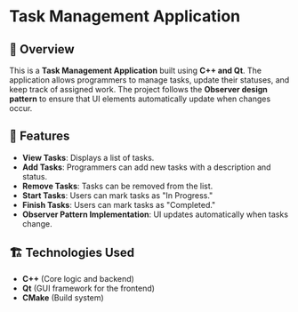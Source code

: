 # Task Management Application

## 📌 Overview
This is a **Task Management Application** built using **C++ and Qt**. The application allows programmers to manage tasks, update their statuses, and keep track of assigned work. The project follows the **Observer design pattern** to ensure that UI elements automatically update when changes occur.

## 🔧 Features
- **View Tasks**: Displays a list of tasks.
- **Add Tasks**: Programmers can add new tasks with a description and status.
- **Remove Tasks**: Tasks can be removed from the list.
- **Start Tasks**: Users can mark tasks as "In Progress."
- **Finish Tasks**: Users can mark tasks as "Completed."
- **Observer Pattern Implementation**: UI updates automatically when tasks change.

## 🏗 Technologies Used
- **C++** (Core logic and backend)
- **Qt** (GUI framework for the frontend)
- **CMake** (Build system)


